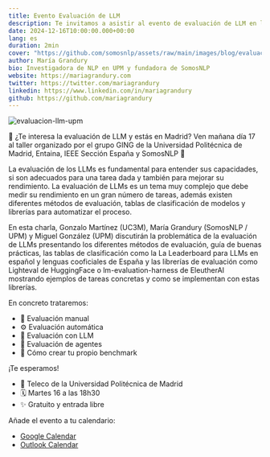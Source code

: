 ```yaml
---
title: Evento Evaluación de LLM
description: Te invitamos a asistir al evento de evaluación de LLM en la Universidad Politécnica de Madrid
date: 2024-12-16T10:00:00.000+00:00
lang: es
duration: 2min
cover: "https://github.com/somosnlp/assets/raw/main/images/blog/evaluacion-llm-upm.png"
author: María Grandury
bio: Investigadora de NLP en UPM y fundadora de SomosNLP
website: https://mariagrandury.com
twitter: https://twitter.com/mariagrandury
linkedin: https://www.linkedin.com/in/mariagrandury
github: https://github.com/mariagrandury
---
```


![evaluacion-llm-upm](https://github.com/somosnlp/assets/raw/main/images/blog/evaluacion-llm-upm.png)

📣 ¿Te interesa la evaluación de LLM y estás en Madrid? Ven mañana día 17 al taller organizado por el grupo GING de la Universidad Politécnica de Madrid, Entaina, IEEE Sección España y SomosNLP 🤗 

La evaluación de los LLMs es fundamental para entender sus capacidades, si son adecuados para una tarea dada y también para mejorar su rendimiento. La evaluación de LLMs es un tema muy complejo que debe medir su rendimiento en un gran número de tareas, además existen diferentes métodos de evaluación, tablas de clasificación de modelos y librerías para automatizar el proceso.

En esta charla, Gonzalo Martínez (UC3M), María Grandury (SomosNLP / UPM) y Miguel González (UPM) discutirán la problemática de la evaluación de LLMs presentando los diferentes métodos de evaluación, guía de buenas prácticas, las tablas de clasificación como la La Leaderboard para LLMs en español y lenguas cooficiales de España y las librerías de evaluación como Lighteval de HuggingFace o lm-evaluation-harness de EleutherAI mostrando ejemplos de tareas concretas y como se implementan con estas librerías. 


En concreto trataremos:

- 👋 Evaluación manual
- ⚙️ Evaluación automática
- 🤖 Evaluación con LLM
- 👾 Evaluación de agentes
- 🔴 Cómo crear tu propio benchmark


¡Te esperamos!

- 📍 Teleco de la Universidad Politécnica de Madrid
- 🗓️ Martes 16 a las 18h30
- ✨ Gratuito y entrada libre

Añade el evento a tu calendario:

- [Google Calendar](https://calendar.google.com/calendar/render?action=TEMPLATE&dates=20241217T173000Z%2F20241217T183000Z&details=Lugar%3A%0AEscuela%20T%C3%A9cnica%20Superior%20de%20Ingenieros%20de%20Telecomunicaci%C3%B3n%20%28ETSIT%29%0AAv.%20Complutense%2C%2030%2C%20Edificio%20B%20Sala-B223%20%5B2%C2%AA%20planta%5D%0A%0APonentes%3A%0AGonzalo%20Mart%C3%ADnez%20%28UC3M%29%2C%20Mar%C3%ADa%20Grandury%20%28SomosNLP%20%2F%20UPM%29%2C%20Miguel%20Gonz%C3%A1lez%20%28UPM%29%0A%0ADescripci%C3%B3n%3A%0ALa%20evaluaci%C3%B3n%20de%20los%20LLMs%20es%20esencial%20para%20entender%20sus%20capacidades%2C%20adecuaci%C3%B3n%20a%20tareas%20y%20mejora%20de%20rendimiento.%0AEn%20esta%20charla%2C%20se%20analizar%C3%A1n%20m%C3%A9todos%2C%20gu%C3%ADas%2C%20tablas%20de%20clasificaci%C3%B3n%20y%20herramientas%20de%20evaluaci%C3%B3n%2C%20destacando%20su%20aplicaci%C3%B3n%20pr%C3%A1ctica.%0A%0AM%C3%A1s%20info%3A%0Ahttps%3A%2F%2Fsomosnlp.org%2Fblog%2Fevento-eval-llm-upm&location=Escuela%20T%C3%A9cnica%20Superior%20de%20Ingenieros%20de%20Telecomunicaci%C3%B3n%20%28ETSIT%29%20Av.%20Complutense%2C%2030&text=Evaluaci%C3%B3n%20de%20Grandes%20Modelos%20de%20Lenguaje%20%28LLM%29)
- [Outlook Calendar](https://outlook.live.com/calendar/0/action/compose?allday=false&body=Lugar%3A%0AEscuela%20T%C3%A9cnica%20Superior%20de%20Ingenieros%20de%20Telecomunicaci%C3%B3n%20%28ETSIT%29%0AAv.%20Complutense%2C%2030%2C%20Edificio%20B%20Sala-B223%20%5B2%C2%AA%20planta%5D%0A%0APonentes%3A%0AGonzalo%20Mart%C3%ADnez%20%28UC3M%29%2C%20Mar%C3%ADa%20Grandury%20%28SomosNLP%20%2F%20UPM%29%2C%20Miguel%20Gonz%C3%A1lez%20%28UPM%29%0A%0ADescripci%C3%B3n%3A%0ALa%20evaluaci%C3%B3n%20de%20los%20LLMs%20es%20esencial%20para%20entender%20sus%20capacidades%2C%20adecuaci%C3%B3n%20a%20tareas%20y%20mejora%20de%20rendimiento.%0AEn%20esta%20charla%2C%20se%20analizar%C3%A1n%20m%C3%A9todos%2C%20gu%C3%ADas%2C%20tablas%20de%20clasificaci%C3%B3n%20y%20herramientas%20de%20evaluaci%C3%B3n%2C%20destacando%20su%20aplicaci%C3%B3n%20pr%C3%A1ctica.%0A%0AM%C3%A1s%20info%3A%0Ahttps%3A%2F%2Fsomosnlp.org%2Fblog%2Fevento-eval-llm-upm&enddt=2024-12-17T19%3A30%3A00&location=Escuela%20T%C3%A9cnica%20Superior%20de%20Ingenieros%20de%20Telecomunicaci%C3%B3n%20%28ETSIT%29%20Av.%20Complutense%2C%2030&path=%2Fcalendar%2Faction%2Fcompose&rru=addevent&startdt=2024-12-17T18%3A30%3A00&subject=Evaluaci%C3%B3n%20de%20Grandes%20Modelos%20de%20Lenguaje%20%28LLM%29)
